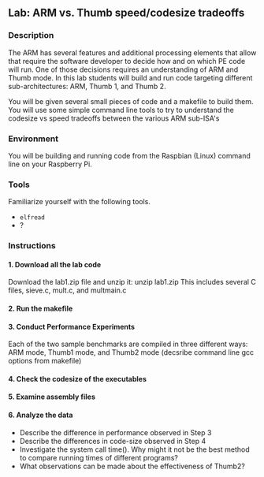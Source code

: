 ## Lab: ARM vs. Thumb speed/codesize tradeoffs

### Description
The ARM has several features and additional processing elements that
allow that require the software developer to decide how and on which
PE code will run.  One of those decisions requires an understanding of
ARM and Thumb mode.  In this lab students will build and run code
targeting different sub-architectures: ARM, Thumb 1, and Thumb 2.

You will be given several small pieces of code and a makefile to build
them.  You will use some simple command line tools to try to
understand  the codesize vs speed tradeoffs between the various
ARM sub-ISA's

### Environment

You will be building and running code from the Raspbian (Linux)
command line on your Raspberry Pi.

### Tools

Familiarize yourself with the following tools. 

  * `elfread`
  * ?

### Instructions

#### 1. Download all the lab code 

Download the lab1.zip file and unzip it:
	unzip lab1.zip
This includes several C files, sieve.c, mult.c, and multmain.c
	
#### 2. Run the makefile


#### 3. Conduct Performance Experiments

Each of the two sample benchmarks are compiled in three different
ways:  ARM mode, Thumb1 mode, and Thumb2 mode (decsribe command line
gcc options from makefile)

#### 4. Check the codesize of the executables


#### 5. Examine assembly files


#### 6. Analyze the data

* Describe the difference in performance observed in Step 3 
* Describe the differences in code-size observed in Step 4
* Investigate the system call time().  Why might it not be the best
method to compare running times of different programs?
* What observations can be made about the effectiveness of Thumb2?
